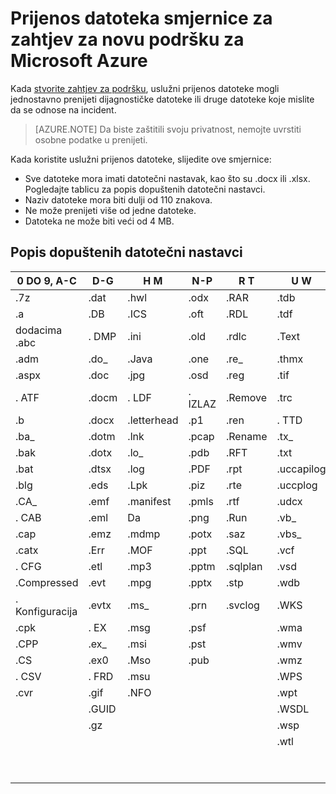 <properties
    pageTitle="Prijenos datoteka smjernice za zahtjev za novu podršku za Microsoft Azure | Microsoft Azure"
    description="U članku se opisuje smjernice prilikom korištenja Microsoft Azure novi zahtjev za podršku za prijenos datoteka"
    services=""
    documentationCenter=""
    authors="genlin"
    manager="mbaldwin"
    editor=""
    tags="billing"
    />

<tags
  ms.service="billing"
    ms.workload="na"
    ms.tgt_pltfrm="na"
    ms.devlang="na"
    ms.topic="article"
    ms.date="10/13/2016"
    ms.author="genli"/>

# <a name="microsoft-azure-new-support-request-file-upload-utility-guidelines"></a>Prijenos datoteka smjernice za zahtjev za novu podršku za Microsoft Azure

Kada [stvorite zahtjev za podršku](https://portal.azure.com/#create/Microsoft.Support), uslužni prijenos datoteke mogli jednostavno prenijeti dijagnostičke datoteke ili druge datoteke koje mislite da se odnose na incident.  

>[AZURE.NOTE] Da biste zaštitili svoju privatnost, nemojte uvrstiti osobne podatke u prenijeti.

Kada koristite uslužni prijenos datoteke, slijedite ove smjernice:

- Sve datoteke mora imati datotečni nastavak, kao što su .docx ili .xlsx. Pogledajte tablicu za popis dopuštenih datotečni nastavci.
- Naziv datoteke mora biti dulji od 110 znakova.
- Ne može prenijeti više od jedne datoteke.
- Datoteka ne može biti veći od 4 MB.

## <a name="table-of-the-allowed-file-name-extensions"></a>Popis dopuštenih datotečni nastavci

| 0 DO 9, A-C    | D-G   | H M         | N-P   | R T      | U W        | X + Z     |
|-------------|-------|-------------|-------|----------|------------|---------|
| .7z         | .dat  | .hwl        | .odx  | .RAR     | .tdb       | .xlam   |
| .a          | .DB   | .ICS        | .oft  | .RDL     | .tdf       | .XLR    |
| dodacima .abc        | . DMP  | .ini        | .old  | .rdlc    | .Text      | .xls    |
| .adm        | .do_  | .Java       | .one  | .re_     | .thmx      | .xlsb   |
| .aspx       | .doc  | .jpg        | .osd  | .reg     | .tif       | .xlsm   |
| . ATF        | .docm | . LDF        | . IZLAZ  | .Remove  | .trc       | .xlsx   |
| .b          | .docx | .letterhead | .p1   | .ren     | . TTD       | .xlt    |
| .ba_        | .dotm | .lnk        | .pcap | .Rename  | .tx_       | .xltx   |
| .bak        | .dotx | .lo_        | .pdb  | .RFT     | .txt       | .XML    |
| .bat        | .dtsx | .log        | .PDF  | .rpt     | .uccapilog | .XMLa   |
| .blg        | .eds  | .Lpk        | .piz  | .rte     | .uccplog   | .XPS    |
| .CA_        | .emf  | .manifest   | .pmls | .rtf     | .udcx      | .xsd    |
| . CAB        | .eml  | Da     | .png  | .Run     | .vb_       | .xsn    |
| .cap        | .emz  | .mdmp       | .potx | .saz     | .vbs_      | .xxx    |
| .catx       | .Err  | .MOF        | .ppt  | .SQL     | .vcf       | .z_     |
| . CFG        | .etl  | .mp3        | .pptm | .sqlplan | .vsd       | .z01    |
| .Compressed | .evt  | .mpg        | .pptx | .stp     | .wdb       | .z02    |
| . Konfiguracija     | .evtx | .ms_        | .prn  | .svclog  | .WKS       | .zi     |
| .cpk        | . EX   | .msg        | .psf  |          | .wma       | .zi_    |
| .CPP        | .ex_  | .msi        | .pst  |          | .wmv       | .zip    |
| .CS         | .ex0  | .Mso        | .pub  |          | .wmz       | .zip_   |
| . CSV        | . FRD  | .msu        |       |          | .WPS       | .zipp   |
| .cvr        | .gif  | .NFO        |       |          | .wpt       | .zipped |
|             | .GUID |             |       |          | .WSDL      | .zippy  |
|             | .gz   |             |       |          | .wsp       | .zipx   |
|             |       |             |       |          | .wtl       | .zit    |
|             |       |             |       |          |            | .zix    |
|             |       |             |       |          |            | .zzz    |
